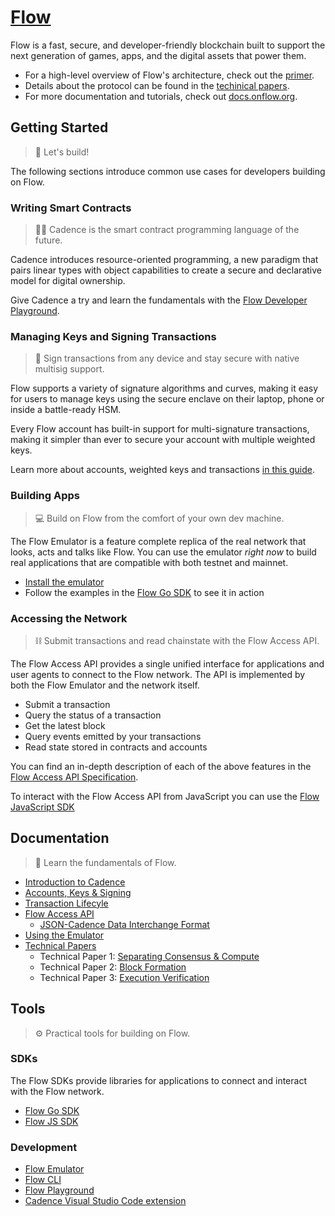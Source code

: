 # [Flow](https://www.onflow.org)

Flow is a fast, secure, and developer-friendly blockchain built to support the next generation of games, apps, and the digital assets that power them.

- For a high-level overview of Flow's architecture, check out the [primer](https://www.onflow.org/primer).
- Details about the protocol can be found in the [techinical papers](https://www.onflow.org/technical-paper).
- For more documentation and tutorials, check out [docs.onflow.org](https://docs.onflow.org/docs).

## Getting Started

>  🔨 Let's build!

The following sections introduce common use cases for developers building on Flow.

### Writing Smart Contracts

> 🏃‍♀️ Cadence is the smart contract programming language of the future.

Cadence introduces resource-oriented programming, a new paradigm that pairs linear types with object capabilities to create a secure and declarative model for digital ownership.

Give Cadence a try and learn the fundamentals with the [Flow Developer Playground](https://docs.onflow.org/docs/getting-started-1).

### Managing Keys and Signing Transactions

> 🔑 Sign transactions from any device and stay secure with native multisig support.

Flow supports a variety of signature algorithms and curves, making it easy for users to manage keys using the secure enclave on their laptop, phone or inside a battle-ready HSM.

Every Flow account has built-in support for multi-signature transactions, making it simpler than ever to secure your account with multiple weighted keys.

Learn more about accounts, weighted keys and transactions [in this guide](https://docs.onflow.org/concepts/accounts-and-keys).

### Building Apps

> 💻 Build on Flow from the comfort of your own dev machine.

The Flow Emulator is a feature complete replica of the real network that looks, acts and talks like Flow. You can use the emulator _right now_ to build real applications that are compatible with both testnet and mainnet.

- [Install the emulator](/docs/emulator.md)
- Follow the examples in the [Flow Go SDK](https://github.com/onflow/flow-go-sdk) to see it in action

### Accessing the Network

> ⛓️ Submit transactions and read chainstate with the Flow Access API.

The Flow Access API provides a single unified interface for applications and user agents to connect to the Flow network. The API is implemented by both the Flow Emulator and the network itself.

- Submit a transaction
- Query the status of a transaction
- Get the latest block
- Query events emitted by your transactions
- Read state stored in contracts and accounts

You can find an in-depth description of each of the above features in the [Flow Access API Specification](https://docs.onflow.org/access-api).

To interact with the Flow Access API from JavaScript you can use the [Flow JavaScript SDK](https://github.com/onflow/flow-js-sdk)

## Documentation

> 📖 Learn the fundamentals of Flow.

- [Introduction to Cadence](https://docs.onflow.org/docs/getting-started-1)
- [Accounts, Keys & Signing](/docs/accounts-and-keys.md)
- [Transaction Lifecyle](/docs/transaction-lifecycle.md)
- [Flow Access API](/docs/access-api-spec.md)
  - [JSON-Cadence Data Interchange Format](/docs/json-cadence-spec.md)
- [Using the Emulator](/docs/emulator.md)
- [Technical Papers](https://www.onflow.org/technical-paper)
  - Technical Paper 1: [Separating Consensus & Compute](https://arxiv.org/pdf/1909.05821.pdf)
  - Technical Paper 2: [Block Formation](https://arxiv.org/pdf/2002.07403.pdf)
  - Technical Paper 3: [Execution Verification](https://arxiv.org/pdf/1909.05832.pdf)

## Tools

> ⚙️ Practical tools for building on Flow.

### SDKs

The Flow SDKs provide libraries for applications to connect and interact with the Flow network.

- [Flow Go SDK](https://github.com/onflow/flow-go-sdk)
- [Flow JS SDK](https://github.com/onflow/flow-js-sdk)

### Development

- [Flow Emulator](/docs/emulator.md)
- [Flow CLI](/docs/cli.md)
- [Flow Playground](https://play.onflow.org)
- [Cadence Visual Studio Code extension](/docs/vscode-extension.md)
